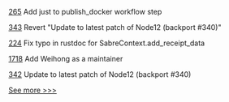 
[265](https://github.com/hyperledger/grid-docs/pull/265) Add just to publish_docker workflow step

[343](https://github.com/hyperledger/fabric-test/pull/343) Revert "Update to latest patch of Node12 (backport #340)"

[224](https://github.com/hyperledger/transact/pull/224) Fix typo in rustdoc for SabreContext.add_receipt_data

[1718](https://github.com/hyperledger-labs/blockchain-automation-framework/pull/1718) Add Weihong as a maintainer

[342](https://github.com/hyperledger/fabric-test/pull/342) Update to latest patch of Node12 (backport #340)


[See more >>>](https://start-here.hyperledger.org/pull-requests)

